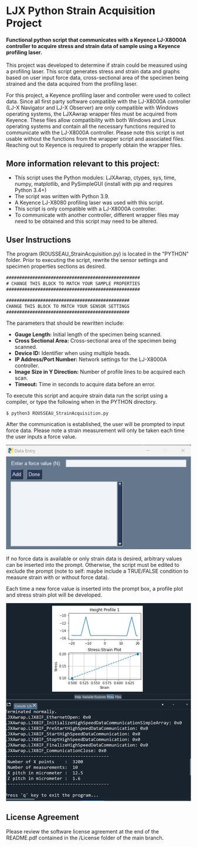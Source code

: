 # LJX Python Strain Acquisition Project

#### Functional python script that communicates with a Keyence LJ-X8000A controller to acquire stress and strain data of sample using a Keyence profiling laser.

This project was developed to determine if strain could be measured using a profiling laser. This script generates stress and strain data and graphs based on user input force data, cross-sectional area of the specimen being strained and the data acquired from the profiling laser. 

For this project, a Keyence profiling laser and controller were used to collect data. Since all first party software compatible with the LJ-X8000A controller (LJ-X Navigator and LJ-X Observer) are only compatible with Windows operating systems, the LJXAwrap wrapper files must be acquired from Keyence. These files allow compatibility with both Windows and Linux operating systems and contain all the necessary functions required to communicate with the LJ-X8000A controller. Please note this script is not usable without the functions from the wrapper script and associated files. Reaching out to Keyence is required to properly obtain the wrapper files.

## More information relevant to this project:
* This script uses the Python modules: LJXAwrap, ctypes, sys, time, numpy, matplotlib, and PySimpleGUI (install with pip and requires Python 3.4+)
* The script was written with Python 3.9.
* A Keyence LJ-X8080 profiling laser was used with this script.
* This script is only compatible with a LJ-X8000A controller.
* To communicate with another controller, different wrapper files may need to be obtained and this script may need to be altered.

## User Instructions
The program (ROUSSEAU_StrainAcquisition.py) is located in the "PYTHON" folder. Prior to executing the script, rewrite the sensor settings and specimen properties sections as desired.

```
###################################################
# CHANGE THIS BLOCK TO MATCH YOUR SAMPLE PROPERTIES
###################################################
```
```
###############################################
CHANGE THIS BLOCK TO MATCH YOUR SENSOR SETTINGS
###############################################
```

The parameters that should be rewritten include:
* __Gauge Length:__ Initial length of the specimen being scanned.
* __Cross Sectional Area:__ Cross-sectional area of the specimen being scanned.
* __Device ID:__ Identifier when using multiple heads.
* __IP Address/Port Number:__ Network settings for the LJ-X8000A controller.
* __Image Size in Y Direction:__ Number of profile lines to be acquired each scan.
* __Timeout:__ Time in seconds to acquire data before an error.


To execute this script and acquire strain data run the script using a compiler, or type the following when in the PYTHON directory.

```
$ python3 ROUSSEAU_StrainAcquisition.py
```

After the communication is established, the user will be prompted to input force data. Please note a strain measurement will only be taken each time the user inputs a force value. 

![GUI](../../images/GUI.jpg)

If no force data is available or only strain data is desired, arbitrary values can be inserted into the prompt. Otherwise, the script must be edited to exclude the prompt (note to self: maybe include a TRUE/FALSE condition to measure strain with or without force data).

Each time a new force value is inserted into the prompt box, a profile plot and stress strain plot will be developed.

![Graphs](../../images/profile_image.jpg)

## License Agreement
Please review the software license agreement at the end of the README.pdf contained in the /License folder of the main branch.
